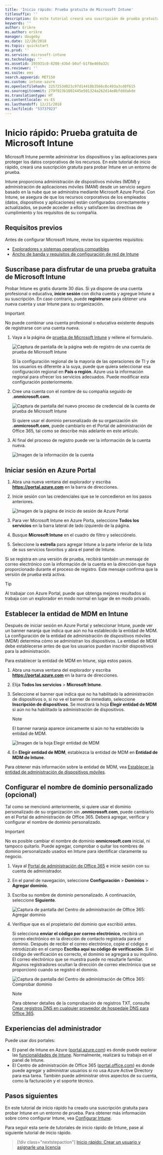 ```yaml
---
title: 'Inicio rápido: Prueba gratuita de Microsoft Intune'
titlesuffix: ''
description: En este tutorial creará una suscripción de prueba gratuita, conocerá cuáles son las configuraciones admitidas y los requisitos de red y, opcionalmente, configurará un nombre de dominio.
keywords: ''
author: Erikre
ms.author: erikre
manager: dougeby
ms.date: 12/20/2018
ms.topic: quickstart
ms.prod: ''
ms.service: microsoft-intune
ms.technology: ''
ms.assetid: 195931c0-8208-43bd-b0af-b1f8e469a32c
ms.reviewer: ''
ms.suite: ems
search.appverid: MET150
ms.custom: intune-azure
ms.openlocfilehash: 2257253d023c97d14418b3566c0c493a3cd8f615
ms.sourcegitcommit: 279f923b1802445e501324a262d14e8bfdddabde
ms.translationtype: HT
ms.contentlocale: es-ES
ms.lasthandoff: 12/21/2018
ms.locfileid: "53737923"
---
```

# <a name="quickstart-try-microsoft-intune-for-free"></a>Inicio rápido: Prueba gratuita de Microsoft Intune 

Microsoft Intune permite administrar los dispositivos y las aplicaciones para proteger los datos corporativos de los recursos. En este tutorial de inicio rápido, creará una suscripción gratuita para probar Intune en un entorno de prueba.

Intune proporciona administración de dispositivos móviles (MDM) y administración de aplicaciones móviles (MAM) desde un servicio seguro basado en la nube que se administra mediante Microsoft Azure Portal. Con Intune, se asegura de que los recursos corporativos de los empleados (datos, dispositivos y aplicaciones) están configurados correctamente y actualizados, se puede acceder a ellos y satisfacen las directivas de cumplimiento y los requisitos de su compañía. 

## <a name="prerequisites"></a>Requisitos previos
Antes de configurar Microsoft Intune, revise los siguientes requisitos:

   - [Exploradores y sistemas operativos compatibles](supported-devices-browsers.md) 
   - [Ancho de banda y requisitos de configuración de red de Intune](network-bandwidth-use.md)

## <a name="sign-up-for-a-microsoft-intune-free-trial"></a>Suscríbase para disfrutar de una prueba gratuita de Microsoft Intune

Probar Intune es gratis durante 30 días. Si ya dispone de una cuenta profesional o educativa, **inicie sesión** con dicha cuenta y agregue Intune a su suscripción. En caso contrario, puede **registrarse** para obtener una nueva cuenta y usar Intune para su organización.

> [!IMPORTANT]
> No puede combinar una cuenta profesional o educativa existente después de registrarse con una cuenta nueva.

1. Vaya a la página de [prueba de Microsoft Intune](https://go.microsoft.com/fwlink/?linkid=2019088) y rellene el formulario.

    ![Captura de pantalla de la página web de registro de una cuenta de prueba de Microsoft Intune](./media/account-sign-up-site-full-browser.png)

    Si la configuración regional de la mayoría de las operaciones de TI y de los usuarios es diferente a la suya, puede que quiera seleccionar esa configuración regional en **País o región**. Azure usa la información regional para ofrecer los servicios adecuados. Puede modificar esta configuración posteriormente.

2. Cree una cuenta con el nombre de su compañía seguido de **.onmicrosoft.com**. 

    ![Captura de pantalla del nuevo proceso de credencial de la cuenta de prueba de Microsoft Intune](./media/account-sign-up-site-user-id.png)

    Si quiere usar el dominio personalizado de su organización sin **.onmicrosoft.com**, puede cambiarlo en el Portal de administración de Office 365, tal como se describe más adelante en este artículo.

3. Al final del proceso de registro puede ver la información de la cuenta nueva.

    ![Imagen de la información de la cuenta](./media/intune-end-of-sign-up-process.png) 

## <a name="sign-in-to-the-azure-portal"></a>Iniciar sesión en Azure Portal

1. Abra una nueva ventana del explorador y escriba **https://portal.azure.com** en la barra de direcciones. 
2. Inicie sesión con las credenciales que se le concedieron en los pasos anteriores.

    ![Imagen de la página de inicio de sesión de Azure Portal](./media/azure-portal-signin.png)

3. Para ver Microsoft Intune en Azure Porta, seleccione **Todos los servicios** en la barra lateral de lado izquierdo de la página.
4. Busque **Microsoft Intune** en el cuadro de filtro y selecciónelo.
5. Seleccione la **estrella** para agregar Intune a la parte inferior de la lista de sus servicios favoritos y abra el panel de Intune.

Si se registra en una versión de prueba, recibirá también un mensaje de correo electrónico con la información de la cuenta en la dirección que haya proporcionado durante el proceso de registro. Este mensaje confirma que la versión de prueba está activa.

> [!TIP]
> Al trabajar con Azure Portal, puede que obtenga mejores resultados si trabaja con un explorador en modo normal en lugar de en modo privado.

## <a name="set-the-mdm-authority-to-intune"></a>Establecer la entidad de MDM en Intune

Después de iniciar sesión en Azure Portal y seleccionar Intune, puede ver un banner naranja que indica que aún no ha establecido la entidad de MDM. La configuración de la entidad de administración de dispositivos móviles (MDM) determina cómo se administran los dispositivos. La entidad de MDM debe establecerse antes de que los usuarios puedan inscribir dispositivos para la administración.

Para establecer la entidad de MDM en Intune, siga estos pasos.

1. Abra una nueva ventana del explorador y escriba **https://portal.azure.com** en la barra de direcciones. 
2. Elija **Todos los servicios** > **Microsoft Intune**.
3. Seleccione el banner que indica que no ha habilitado la administración de dispositivos o, si no ve el banner de inmediato, seleccione **Inscripción de dispositivos**. Se mostrará la hoja **Elegir entidad de MDM** si aún no ha habilitado la administración de dispositivos.

    > [!NOTE]
    > El banner naranja aparece únicamente si aún no ha establecido la entidad de MDM.

    ![Imagen de la hoja Elegir entidad de MDM](./media/choose-mdm-authority.png) 

4. En **Elegir entidad de MDM**, establezca la entidad de MDM en **Entidad de MDM de Intune**.

Para obtener más información sobre la entidad de MDM, vea [Establecer la entidad de administración de dispositivos móviles](mdm-authority-set.md).

## <a name="configure-your-custom-domain-name-optional"></a>Configurar el nombre de dominio personalizado (opcional)

Tal como se mencionó anteriormente, si quiere usar el dominio personalizado de su organización sin **.onmicrosoft.com**, puede cambiarlo en el Portal de administración de Office 365. Deberá agregar, verificar y configurar el nombre de dominio personalizado.  

> [!IMPORTANT]
> No es posible cambiar el nombre de dominio **onmicrosoft.com** inicial, ni tampoco quitarlo. Puede agregar, comprobar o quitar los nombres de dominio personalizado usados en Intune para identificar claramente su negocio.

1. Vaya al [Portal de administración de Office 365](https://portal.office.com/Admin/Default.aspx) e inicie sesión con su cuenta de administrador.

2. En el panel de navegación, seleccione **Configuración** > **Dominios** > **Agregar dominio**.

3. Escriba su nombre de dominio personalizado. A continuación, seleccione **Siguiente**.

   ![Captura de pantalla del Centro de administración de Office 365: Agregar dominio](./media/domain-custom-add.png)

4. Verifique que es el propietario del dominio que escribió antes. 
    
    Si selecciona **enviar el código por correo electrónico**, recibirá un correo electrónico en la dirección de contacto registrada para el dominio. Después de recibir el correo electrónico, copie el código e introdúzcalo en el campo **Escriba aquí su código de verificación**. Si el código de verificación es correcto, el dominio se agregará a su inquilino. El correo electrónico que se muestra puede no resultarle familiar. Algunos registradores ocultan la dirección de correo electrónico que se proporcionó cuando se registró el dominio.

   ![Captura de pantalla del Centro de administración de Office 365: Comprobar dominio](./media/domain-custom-verify.png)

   > [!NOTE]
   > Para obtener detalles de la comprobación de registros TXT, consulte [Crear registros DNS en cualquier proveedor de hospedaje DNS para Office 365](https://support.office.com/article/Create-DNS-records-at-any-DNS-hosting-provider-for-Office-365-7B7B075D-79F9-4E37-8A9E-FB60C1D95166).

## <a name="admin-experiences"></a>Experiencias del administrador

Puede usar dos portales:
- El panel de Intune en Azure ([portal.azure.com](https://portal.azure.com)) es donde puede explorar las [funcionalidades de Intune](what-is-intune.md). Normalmente, realizará su trabajo en el panel de Intune.
- El Centro de administración de Office 365 ([portal.office.com](https://portal.office.com)) es donde puede agregar y administrar usuarios si no usa Azure Active Directory para esa tarea. También puede administrar otros aspectos de su cuenta, como la facturación y el soporte técnico.

## <a name="next-steps"></a>Pasos siguientes

En este tutorial de inicio rápido ha creado una suscripción gratuita para probar Intune en un entorno de prueba. Para obtener más información sobre cómo configurar Intune, vea [Configurar Intune](setup-steps.md).

Para seguir esta serie de tutoriales de inicio rápido de Intune, pase al siguiente tutorial de inicio rápido.

> [!div class="nextstepaction"]
> [Inicio rápido: Crear un usuario y asignarle una licencia](quickstart-create-user.md)
